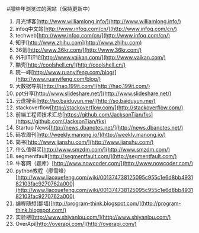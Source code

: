 #那些年浏览过的网站（保持更新中）


1. 月光博客[http://www.williamlong.info/](http://www.williamlong.info/)
2. infoq中文站[http://www.infoq.com/cn/](http://www.infoq.com/cn/)
3. techweb[http://www.infoq.com/cn/](http://www.infoq.com/cn/)
4. 知乎[http://www.zhihu.com](http://www.zhihu.com)
5. 36氪[http://www.36kr.com/](http://www.36kr.com/)
6. 外刊IT评论[http://www.vaikan.com/](http://www.vaikan.com/)
7. 酷壳[http://coolshell.cn/](http://coolshell.cn/)
8. 阮一峰[http://www.ruanyifeng.com/blog/](http://www.ruanyifeng.com/blog/)
9. 大数据导航[http://hao.199it.com/](http://hao.199it.com/)
10. ppt分享[http://www.slideshare.net/](http://www.slideshare.net/)
11. 云盘搜索[http://so.baiduyun.me/](http://so.baiduyun.me/)
12. stackoverflow[http://stackoverflow.com/](http://stackoverflow.com/)
13. 前端工程师技术汇总[https://github.com/JacksonTian/fks](https://github.com/JacksonTian/fks)
14. Startup News[http://news.dbanotes.net/](http://news.dbanotes.net/)
15. 码农周刊[http://weekly.manong.io/](http://weekly.manong.io/)
16. 简书[http://www.jianshu.com/](http://www.jianshu.com/)
17. 什么值得买[http://www.smzdm.com/](http://www.smzdm.com/)
18. segmentfault[http://segmentfault.com/](http://segmentfault.com/)
19. 牛客网（题库）[http://www.nowcoder.com/](http://www.nowcoder.com/)
20. python教程（廖雪峰）[http://www.liaoxuefeng.com/wiki/001374738125095c955c1e6d8bb493182103fac9270762a000](http://www.liaoxuefeng.com/wiki/001374738125095c955c1e6d8bb493182103fac9270762a000)
21. 编程随想(翻墙)[http://program-think.blogspot.com/](http://program-think.blogspot.com/)
22. 实验楼[http://www.shiyanlou.com/](http://www.shiyanlou.com/)
23. OverApi[http://overapi.com/](http://overapi.com/)